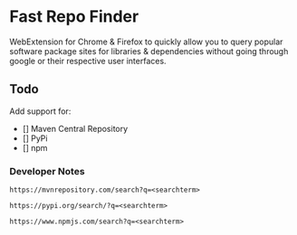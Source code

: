 # Fast Repo Finder

WebExtension for Chrome & Firefox to quickly allow you to query popular software package sites for libraries & dependencies without going through google or their respective user interfaces.

## Todo

Add support for:

- [] Maven Central Repository
- [] PyPi
- [] npm


### Developer Notes

`https://mvnrepository.com/search?q=<searchterm>`

`https://pypi.org/search/?q=<searchterm>`

`https://www.npmjs.com/search?q=<searchterm>`